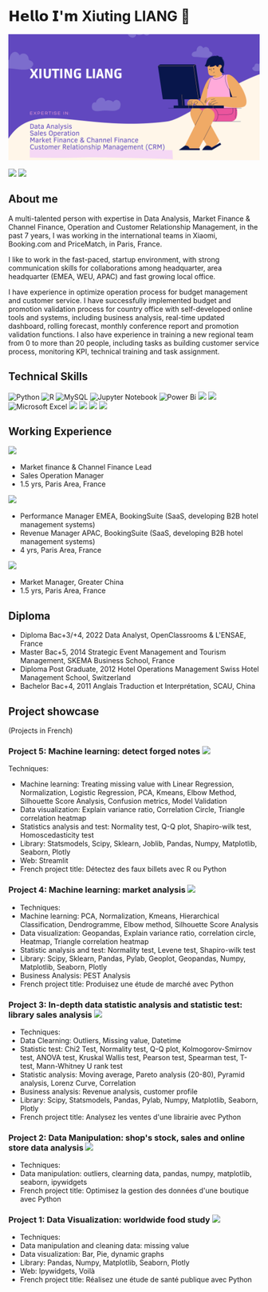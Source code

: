 # 𝗛𝗲𝗹𝗹𝗼 𝗜'𝗺 Xiuting LIANG 👋

<img src="https://github.com/rippleliang/rippleliang/blob/main/github_into1.png">

[![](https://img.shields.io/badge/GitHub-100000?style=for-the-badge&logo=github&logoColor=white)](https://github.com/rippleliang)
[![](https://img.shields.io/badge/LinkedIn-0077B5?style=for-the-badge&logo=linkedin&logoColor=white)](https://www.linkedin.com/in/xiuting-liang/)

## About me
A multi-talented person with expertise in Data Analysis, Market Finance & Channel Finance, Operation and Customer Relationship Management, in the past 7 years, I was working in the international teams in Xiaomi, Booking.com and PriceMatch, in Paris, France.

I like to work in the fast-paced, startup environment, with strong communication skills for collaborations among headquarter, area headquarter (EMEA, WEU, APAC) and fast growing local office.

I have experience in optimize operation process for budget management and customer service. I have successfully implemented budget and promotion validation process for country office with self-developed online tools and systems, including business analysis, real-time updated dashboard, rolling forecast, monthly conference report and promotion validation functions. I also have experience in training a new regional team from 0 to more than 20 people, including tasks as building customer service process, monitoring KPI, technical training and task assignment.

## Technical Skills
![Python](https://img.shields.io/badge/python-3670A0?style=for-the-badge&logo=python&logoColor=ffdd54)
![R](https://img.shields.io/badge/r-%23276DC3.svg?style=for-the-badge&logo=r&logoColor=white)
![MySQL](https://img.shields.io/badge/mysql-%2300f.svg?style=for-the-badge&logo=mysql&logoColor=white)
![Jupyter Notebook](https://img.shields.io/badge/jupyter-%23FA0F00.svg?style=for-the-badge&logo=jupyter&logoColor=white)
![Power Bi](https://img.shields.io/badge/power_bi-F2C811?style=for-the-badge&logo=powerbi&logoColor=black)
![](https://img.shields.io/badge/Tableau-E97627?style=for-the-badge&logo=Tableau&logoColor=white)
![](https://img.shields.io/badge/Google%20Analytics-E37400?style=for-the-badge&logo=google%20analytics&logoColor=white)
![Microsoft Excel](https://img.shields.io/badge/Microsoft_Excel-217346?style=for-the-badge&logo=microsoft-excel&logoColor=white)
![](https://img.shields.io/badge/Microsoft_SharePoint-0078D4?style=for-the-badge&logo=microsoft-sharepoint&logoColor=white)
![](https://img.shields.io/badge/SAP-0FAAFF?style=for-the-badge&logo=sap&logoColor=white)
![](https://img.shields.io/badge/Salesforce-00A1E0?style=for-the-badge&logo=Salesforce&logoColor=white)
![](https://img.shields.io/badge/Markdown-000000?style=for-the-badge&logo=markdown&logoColor=white)




## Working Experience
![](https://img.shields.io/badge/xiaomi%20-FF6900?style=for-the-badge&logo=xiaomi&logoColor=white) 

- Market finance & Channel Finance Lead
- Sales Operation Manager
- 1.5 yrs, Paris Area, France

![](https://img.shields.io/badge/-Booking.com-blue)

- Performance Manager EMEA, BookingSuite (SaaS, developing B2B hotel management systems)
- Revenue Manager APAC, BookingSuite (SaaS, developing B2B hotel management systems)
- 4 yrs, Paris Area, France

![](https://img.shields.io/badge/-PriceMatch-green) 

- Market Manager, Greater China
- 1.5 yrs, Paris Area, France

## Diploma
- Diploma Bac+3/+4, 2022 Data Analyst, OpenClassrooms & L'ENSAE, France
- Master Bac+5, 2014 Strategic Event Management and Tourism Management, SKEMA Business School, France
- Diploma Post Graduate, 2012 Hotel Operations Management Swiss Hotel Management School, Switzerland
- Bachelor Bac+4, 2011 Anglais Traduction et Interprétation, SCAU, China


## Project showcase
(Projects in French)

### Project 5: Machine learning: detect forged notes ![](http://ForTheBadge.com/images/badges/made-with-python.svg)

Techniques: 
- Machine learning: 
Treating missing value with Linear Regression, Normalization, Logistic Regression, PCA, Kmeans, Elbow Method, Silhouette Score Analysis, Confusion metrics, Model Validation
- Data visualization: 
Explain variance ratio, Correlation Circle, Triangle correlation heatmap
- Statistics analysis and test: 
Normality test,  Q-Q plot, Shapiro-wilk test, Homoscedasticity test
- Library: 
Statsmodels, Scipy, Sklearn, Joblib, Pandas, Numpy, Matplotlib, Seaborn, Plotly
- Web: Streamlit
- French project title: Détectez des faux billets avec R ou Python

### Project 4: Machine learning: market analysis ![](http://ForTheBadge.com/images/badges/made-with-python.svg)

- Techniques: 
- Machine learning: PCA, Normalization, Kmeans, Hierarchical Classification, Dendrogramme, Elbow method, Silhouette Score Analysis 
- Data visualization: Geopandas, Explain variance ratio, correlation circle, Heatmap, Triangle correlation heatmap
- Statistic analysis and test: Normality test, Levene test, Shapiro-wilk test
- Library: Scipy, Sklearn, Pandas, Pylab, Geoplot, Geopandas, Numpy, Matplotlib, Seaborn, Plotly
- Business Analysis: PEST Analysis
- French project title: Produisez une étude de marché avec Python

### Project 3: In-depth data statistic analysis and statistic test: library sales analysis ![](http://ForTheBadge.com/images/badges/made-with-python.svg)

- Techniques: 
- Data Clearning: Outliers, Missing value, Datetime
- Statistic test: Chi2 Test, Normality test, Q-Q plot, Kolmogorov-Smirnov test, ANOVA test, Kruskal Wallis test, Pearson test, Spearman test, T-test, Mann-Whitney U rank test
- Statistic analysis: Moving average, Pareto analysis (20-80), Pyramid analysis, Lorenz Curve, Correlation
- Business analysis: Revenue analysis, customer profile
- Library: Scipy, Statsmodels, Pandas, Pylab, Numpy, Matplotlib, Seaborn, Plotly
- French project title: Analysez les ventes d'une librairie avec Python

### Project 2: Data Manipulation: shop's stock, sales and online store data analysis ![](http://ForTheBadge.com/images/badges/made-with-python.svg)

- Techniques: 
- Data manipulation: outliers, clearning data, pandas, numpy, matplotlib, seaborn, ipywidgets
- French project title: Optimisez la gestion des données d'une boutique avec Python

### Project 1: Data Visualization: worldwide food study ![](http://ForTheBadge.com/images/badges/made-with-python.svg)

- Techniques: 
- Data manipulation and cleaning data: missing value
- Data visualization: Bar, Pie, dynamic graphs
- Library: Pandas, Numpy, Matplotlib, Seaborn, Plotly
- Web: Ipywidgets, Voilà
- French project title: Réalisez une étude de santé publique avec Python
